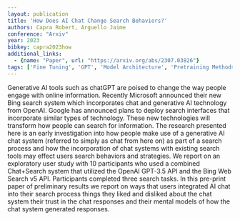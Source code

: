 ```yaml
---
layout: publication
title: 'How Does AI Chat Change Search Behaviors?'
authors: Capra Robert, Arguello Jaime
conference: "Arxiv"
year: 2023
bibkey: capra2023how
additional_links:
  - {name: "Paper", url: "https://arxiv.org/abs/2307.03826"}
tags: ['Fine Tuning', 'GPT', 'Model Architecture', 'Pretraining Methods', 'Reinforcement Learning', 'Tools']
---
```

Generative AI tools such as chatGPT are poised to change the way people engage with online information. Recently Microsoft announced their new Bing search system which incorporates chat and generative AI technology from OpenAI. Google has announced plans to deploy search interfaces that incorporate similar types of technology. These new technologies will transform how people can search for information. The research presented here is an early investigation into how people make use of a generative AI chat system (referred to simply as chat from here on) as part of a search process and how the incorporation of chat systems with existing search tools may effect users search behaviors and strategies. We report on an exploratory user study with 10 participants who used a combined Chat+Search system that utilized the OpenAI GPT-3.5 API and the Bing Web Search v5 API. Participants completed three search tasks. In this pre-print paper of preliminary results we report on ways that users integrated AI chat into their search process things they liked and disliked about the chat system their trust in the chat responses and their mental models of how the chat system generated responses.

